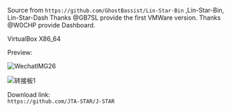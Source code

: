 Source from `https://github.com/GhostBassist/Lin-Star-Bin` ,Lin-Star-Bin, Lin-Star-Dash
  Thanks @GB7SL provide the first VMWare version.
  Thanks @W0CHP provide Dashboard.

VirtualBox X86_64

Preview:

![WechatIMG26](https://github.com/bi7jta/Lin-Star-ALL-VisualBox/assets/22002824/ff3ca7e8-f418-4b41-b376-77827bd75d4c)


![转接板1](https://github.com/bi7jta/Lin-Star-ALL-VisualBox/assets/22002824/cbe854bf-1df9-47b1-9f7b-84d84f5f3007)

Download link:  
 `https://github.com/JTA-STAR/J-STAR`
 
